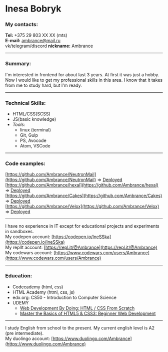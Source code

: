 Inesa Bobryk
===  

### My contacts: 
 
**Tel:** +375 29 803 XX XX (mts)  
**E-mail:** ambrance@mail.ru  
vk/telegram/discord **nickname:** Ambrance  

---

### Summary:
 
   I'm interested in frontend for about last 3 years. At first it was just a hobby. Now I would like to get my professional skills in this area. I know that it takes from me to study hard, but I'm ready.  

---

### Technical Skills:

   - HTML/CSS(SCSS)
   - JS(basic knowledge)  
   - _Tools:_  
     * linux (terminal)
     * Git, Gulp
     * PS, Avocode
     * Atom, VSCode  

 --- 
### Code examples:
   [https://github.com/Ambrance/NeutronMail](https://github.com/Ambrance/NeutronMail) => [Deployed](https://ambrance.github.io/NeutronMail/)  
   [https://github.com/Ambrance/hexal](https://github.com/Ambrance/hexal) => [Deployed](https://ambrance.github.io/hexal/)  
   [https://github.com/Ambrance/Cakes](https://github.com/Ambrance/Cakes) => [Deployed](https://ambrance.github.io/Cakes/)  
   [https://github.com/Ambrance/Velox](https://github.com/Ambrance/Velox) => [Deployed](https://ambrance.github.io/Velox/)  

---
 I have no experience in IT except for educational projects and experiments in sandboxes.  
   My codepen account: [https://codepen.io/IneSSka](https://codepen.io/IneSSka)  
   My replIt account: [https://repl.it/@Ambrance](https://repl.it/@Ambrance)  
   My codewars account: [https://www.codewars.com/users/Ambrance](https://www.codewars.com/users/Ambrance)

---
### Education:

   * Codecademy (html, css)  
   * HTML Academy (html, css, js)  
   * edx.org: CS50 - Introduction to Computer Science
   * UDEMY 
      - [Web Development By Doing: HTML / CSS From Scratch](https://www.udemy.com/certificate/UC-BF9YU88L/)
      - [Master the Basics of HTML5 & CSS3: Beginner Web Development](https://www.udemy.com/certificate/UC-QUXG5IQR/)

---
 I study English from school to the present. My current english level is A2 (pre intermediate).  
My duolingo account: [https://www.duolingo.com/Ambrance](https://www.duolingo.com/Ambrance)